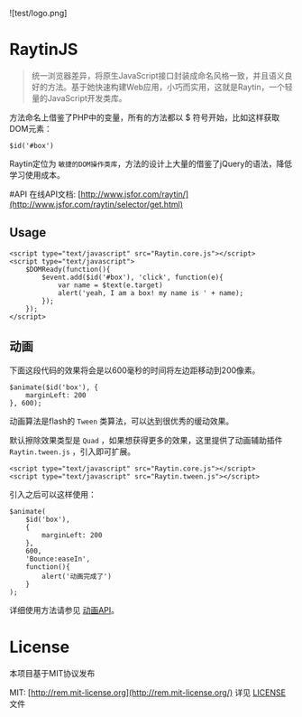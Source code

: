 ![test/logo.png]
# RaytinJS

> 统一浏览器差异，将原生JavaScript接口封装成命名风格一致，并且语义良好的方法。基于她快速构建Web应用，小巧而实用，这就是Raytin，一个轻量的JavaScript开发类库。

方法命名上借鉴了PHP中的变量，所有的方法都以 $ 符号开始，比如这样获取DOM元素：

```javascipt
$id('#box')
```

Raytin定位为 `敏捷的DOM操作类库`，方法的设计上大量的借鉴了jQuery的语法，降低学习使用成本。

#API
在线API文档: [http://www.jsfor.com/raytin/](http://www.jsfor.com/raytin/selector/get.html)

## Usage

```javascipt
<script type="text/javascript" src="Raytin.core.js"></script>
<script type="text/javascript">
    $DOMReady(function(){
        $event.add($id('#box'), 'click', function(e){
            var name = $text(e.target)
            alert('yeah, I am a box! my name is ' + name);
        });
    });
</script>
```

## 动画
下面这段代码的效果将会是以600毫秒的时间将左边距移动到200像素。

```javascipt
$animate($id('box'), {
    marginLeft: 200
}, 600);
```

动画算法是flash的 `Tween` 类算法，可以达到很优秀的缓动效果。

默认擦除效果类型是 `Quad` ，如果想获得更多的效果，这里提供了动画辅助插件 `Raytin.tween.js` ，引入即可扩展。

```javascipt
<script type="text/javascript" src="Raytin.core.js"></script>
<script type="text/javascript" src="Raytin.tween.js"></script>
```

引入之后可以这样使用：

```javascipt
$animate(
    $id('box'),
    {
        marginLeft: 200
    },
    600,
    'Bounce:easeIn',
    function(){
        alert('动画完成了')
    }
);
```

详细使用方法请参见 [动画API](http://www.jsfor.com/raytin/effect/animate.html)。

# License
本项目基于MIT协议发布

MIT: [http://rem.mit-license.org](http://rem.mit-license.org/) 详见 [LICENSE](/LICENSE) 文件